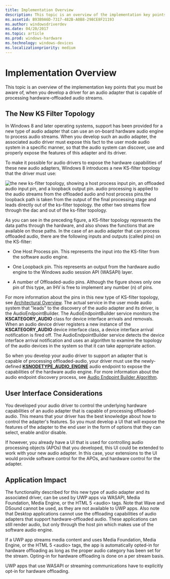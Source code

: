 ```yaml
---
title: Implementation Overview
description: This topic is an overview of the implementation key points that you must be aware of, when you develop a driver for an audio adapter that is capable of processing hardware-offloaded audio streams.
ms.assetid: B93B9A6D-7317-482B-A0B8-298CE8F21193
ms.author: windowsdriverdev
ms.date: 04/20/2017
ms.topic: article
ms.prod: windows-hardware
ms.technology: windows-devices
ms.localizationpriority: medium
---
```


# Implementation Overview


This topic is an overview of the implementation key points that you must be aware of, when you develop a driver for an audio adapter that is capable of processing hardware-offloaded audio streams.

## <span id="The_New_KS_Filter_Topology"></span><span id="the_new_ks_filter_topology"></span><span id="THE_NEW_KS_FILTER_TOPOLOGY"></span>The New KS Filter Topology


In Windows 8 and later operating systems, support has been provided for a new type of audio adapter that can use an on-board hardware audio engine to process audio streams. When you develop such an audio adapter, the associated audio driver must expose this fact to the user mode audio system in a specific manner, so that the audio system can discover, use and properly expose the features of this adapter and its driver.

To make it possible for audio drivers to expose the hardware capabilities of these new audio adapters, Windows 8 introduces a new KS-filter topology that the driver must use:

![the new ks-filter topology, showing a host process input pin, an offloaded audio input pin, and a loopback output pin. audio processing is applied to the audio streams from the offloaded audio and host process pins.the loopback path is taken from the output of the final processing stage and leads directly out of the ks-filter topology. the other two streams flow through the dac and out of the ks-filter topology.](images/audio-engine-ksftopology.png)

As you can see in the preceding figure, a KS-filter topology represents the data paths through the hardware, and also shows the functions that are available on those paths. In the case of an audio adapter that can process offloaded audio, there are the following inputs and outputs (called pins) on the KS-filter:

-   One Host Process pin. This represents the input into the KS-filter from the software audio engine.

-   One Loopback pin. This represents an output from the hardware audio engine to the Windows audio session API (WASAPI) layer.

-   A number of Offloaded-audio pins. Although the figure shows only one pin of this type, an IHV is free to implement any number (n) of pins.

For more information about the pins in this new type of KS-filter topology, see [Architectural Overview](architectural-overview.md).
The actual service in the user mode audio system that "leads" to the discovery of the audio adapter and its driver, is the AudioEndpointBuilder. The AudioEndpointBuilder service monitors the **KSCATEGORY\_AUDIO** class for device interface arrivals and removals. When an audio device driver registers a new instance of the **KSCATEGORY\_AUDIO** device interface class, a device interface arrival notification is fired off. The AudioEndpointBuilder service detects the device interface arrival notification and uses an algorithm to examine the topology of the audio devices in the system so that it can take appropriate action.

So when you develop your audio driver to support an adapter that is capable of processing offloaded-audio, your driver must use the newly-defined [**KSNODETYPE\_AUDIO\_ENGINE**](https://msdn.microsoft.com/library/windows/hardware/hh450866) audio endpoint to expose the capabilities of the hardware audio engine. For more information about the audio endpoint discovery process, see [Audio Endpoint Builder Algorithm](audio-endpoint-builder-algorithm.md).

## <span id="User_Interface_Considerations"></span><span id="user_interface_considerations"></span><span id="USER_INTERFACE_CONSIDERATIONS"></span>User Interface Considerations


You developed your audio driver to control the underlying hardware capabilities of an audio adapter that is capable of processing offloaded-audio. This means that your driver has the best knowledge about how to control the adapter's features. So you must develop a UI that will expose the features of the adapter to the end user in the form of options that they can select, enable and/or disable.

If however, you already have a UI that is used for controlling audio processing objects (APOs) that you developed, this UI could be extended to work with your new audio adapter. In this case, your extensions to the UI would provide software control for the APOs, and hardware control for the adapter.

## <span id="Application_Impact"></span><span id="application_impact"></span><span id="APPLICATION_IMPACT"></span>Application Impact


The functionality described for this new type of audio adapter and its associated driver, can be used by UWP apps via WASAPI, Media Foundation, Media Engine, or the HTML 5 &lt;audio&gt; tags. Note that Wave and DSound cannot be used, as they are not available to UWP apps. Also note that Desktop applications cannot use the offloading capabilities of audio adapters that support hardware-offloaded audio. These applications can still render audio, but only through the host pin which makes use of the software audio engine.

If a UWP app streams media content and uses Media Foundation, Media Engine, or the HTML 5 &lt;audio&gt; tags, the app is automatically opted-in for hardware offloading as long as the proper audio category has been set for the stream. Opting-in for hardware offloading is done on a per stream basis.

UWP apps that use WASAPI or streaming communications have to explicitly opt-in for hardware offloading.

 

 




